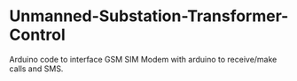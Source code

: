# Unmanned-Substation-Transformer-Control
Arduino code to interface GSM SIM Modem with arduino to receive/make calls and SMS.
